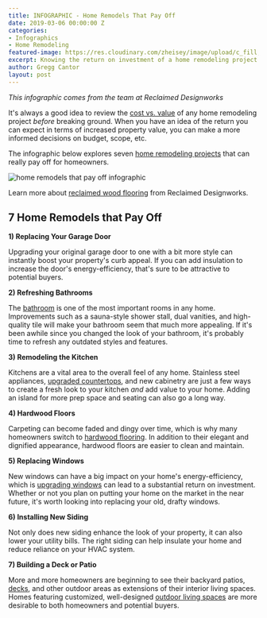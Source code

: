 ```yaml
---
title: INFOGRAPHIC - Home Remodels That Pay Off
date: 2019-03-06 00:00:00 Z
categories:
- Infographics
- Home Remodeling
featured-image: https://res.cloudinary.com/zheisey/image/upload/c_fill,h_700,w_1000/v1540494473/murray-lampert/mceachern/mceachern-kitchen-after-4.jpg
excerpt: Knowing the return on investment of a home remodeling project can help you plan and prepare. This infographic breaks down 7 home remodels that can pay off for homeowners.
author: Gregg Cantor
layout: post
---
```


_This infographic comes from the team at Reclaimed Designworks_

It's always a good idea to review the [cost vs. value](/infographic-2018-cost-vs-value-report-home-remodeling/) of any home remodeling project _before_ breaking ground. When you have an idea of the return you can expect in terms of increased property value, you can make a more informed decisions on budget, scope, etc.

The infographic below explores seven [home remodeling projects](/san-diego-remodel-project-gallery) that can really pay off for homeowners.

![home remodels that pay off infographic](https://image.slidesharecdn.com/reclaimeddesignworks-checklist-190204211208/95/home-remodels-that-pay-off-1-638.jpg?cb=1549314778)

Learn more about [reclaimed wood flooring](https://www.reclaimeddesignworks.com/products/categories/flooring) from Reclaimed Designworks.

## 7 Home Remodels that Pay Off

**1) Replacing Your Garage Door**

Upgrading your original garage door to one with a bit more style can instantly boost your property's curb appeal. If you can add insulation to increase the door's energy-efficiency, that's sure to be attractive to potential buyers.

**2) Refreshing Bathrooms**

The [bathroom](/san-diego-bathroom-remodeling-services) is one of the most important rooms in any home. Improvements such as a sauna-style shower stall, dual vanities, and high-quality tile will make your bathroom seem that much more appealing. If it's been awhile since you changed the look of your bathroom, it's probably time to refresh any outdated styles and features.

**3) Remodeling the Kitchen**

Kitchens are a vital area to the overall feel of any home. Stainless steel appliances, [upgraded countertops](/the-most-popular-materials-for-kitchen-countertops/), and new cabinetry are just a few ways to create a fresh look to your kitchen _and_ add value to your home. Adding an island for more prep space and seating can also go a long way.

**4) Hardwood Floors**

Carpeting can become faded and dingy over time, which is why many homeowners switch to [hardwood flooring](/hardwood-flooring-2015-infographic/). In addition to their elegant and dignified appearance, hardwood floors are easier to clean and maintain.

**5) Replacing Windows**

New windows can have a big impact on your home's energy-efficiency, which is [upgrading windows](/efficiency-sound-insulation-curb-appeal-with-new-windows/) can lead to a substantial return on investment. Whether or not you plan on putting your home on the market in the near future, it's worth looking into replacing your old, drafty windows.

**6) Installing New Siding**

Not only does new siding enhance the look of your property, it can also lower your utility bills. The right siding can help insulate your home and reduce reliance on your HVAC system.

**7) Building a Deck or Patio**

More and more homeowners are beginning to see their backyard patios, [decks](/the-pros-guide-to-deck-restoration/), and other outdoor areas as extensions of their interior living spaces. Homes featuring customized, well-designed [outdoor living spaces](/san-diego-outdoor-living-space-design) are more desirable to both homeowners and potential buyers. 
